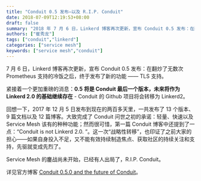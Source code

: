 ```yaml
---
title: "Conduit 0.5 发布—以及 R.I.P. Conduit"
date: 2018-07-09T12:19:53+08:00
draft: false
summary: "2018 年 7 月 6 日，Linkerd 博客再次更新，宣布 Conduit 0.5 发布：在翻炒了无数次 Prometheus 支持的冷饭之后，终于发布了新的功能——TLS 支持。紧接着一个更加重磅的消息：0.5 将是 Conduit 最后一个版本，未来将作为 Linkerd 2.0 的基础继续存在——Conduit 的 Github 项目将会转移为 Linkerd2。"
authors: ["崔秀龙"]
tags: ["conduit","linkerd"]
categories: ["service mesh"]
keywords: ["service mesh","conduit"]
---
```


7 月 6 日，Linkerd 博客再次更新，宣布 Conduit 0.5 发布：在翻炒了无数次 Prometheus 支持的冷饭之后，终于发布了新的功能 —— TLS 支持。

紧接着一个更加重磅的消息：**0.5 将是 Conduit 最后一个版本，未来将作为 Linkerd 2.0 的基础继续存在** - Conduit 的 Github 项目将会转移为 Linkerd2。

回想一下，2017 年 12 月 5 日发布到现在的两百多天里，一共发布了 13 个版本、9 篇文档以及 12 篇博客。大致完成了 Conduit 问世之初的承诺：轻量、快速以及 Service Mesh 该有的种种功能；然而很可惜，第一篇 Conduit 博客中还提到了一点：“Conduit is not Linkerd 2.0. ”。这一次“战略性转移”，也印证了之前大家的担心——如果自身投入不足，又不能有效持续制造焦点、获取社区的持续关注和支持，先驱就变成先烈了。

Service Mesh 的鏖战尚未开始，已经有人出局了，R.I.P. Conduit。

详见官方博客  [Conduit 0.5.0 and the future of Conduit](https://blog.conduit.io/2018/07/06/conduit-0-5-and-the-future/)。
